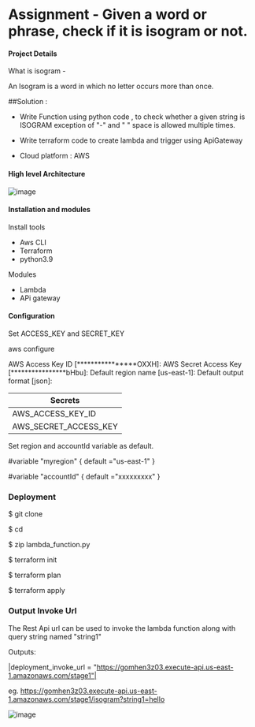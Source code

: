 
# Assignment - Given a word or phrase, check if it is isogram or not.

#### Project Details

What is isogram -

An Isogram is a word in which no letter occurs more than once.

##Solution :

* Write Function using python code , to check whether a given string is ISOGRAM exception of "-" and " " space is allowed multiple times.

* Write terraform code to create lambda and trigger using ApiGateway

* Cloud platform : AWS

#### High level Architecture

![image](https://user-images.githubusercontent.com/26302748/178082099-f3bca686-deb2-4fba-bb58-836c04d7e587.png)


#### Installation and modules

Install tools

* Aws CLI
* Terraform
* python3.9

Modules

- Lambda 
- APi gateway

#### Configuration

Set ACCESS_KEY and SECRET_KEY 

aws configure 

AWS Access Key ID [****************OXXH]:
AWS Secret Access Key [****************bHbu]:
Default region name [us-east-1]:
Default output format [json]:

| Secrets                                         |
|-------------------------------------------------|
|  <a name="secret1"></a> AWS_ACCESS_KEY_ID       |
|  <a name="secret2"></a> AWS_SECRET_ACCESS_KEY   |

Set region and accountId variable as default.

#variable "myregion" {
  default ="us-east-1"
}

#variable "accountId" {
  default ="xxxxxxxxx"
}

### Deployment 

$ git clone <github repo url>

$ cd <repo dir>

$ zip lambda_function.py 

$ terraform init

$ terraform plan

$ terraform apply

### Output Invoke Url
The Rest Api url can be used to invoke the lambda function along with query string named "string1"
 
Outputs:

|deployment_invoke_url = "https://gomhen3z03.execute-api.us-east-1.amazonaws.com/stage1"|

eg. https://gomhen3z03.execute-api.us-east-1.amazonaws.com/stage1/isogram?string1=hello

![image](https://user-images.githubusercontent.com/26302748/178081926-59e0c1cc-66f4-4378-bc57-8ec7fb9f6dcb.png)



